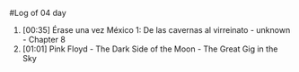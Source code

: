 #Log of 04 day

1. [00:35] Érase una vez México 1: De las cavernas al virreinato - unknown - Chapter 8
1. [01:01] Pink Floyd - The Dark Side of the Moon - The Great Gig in the Sky
